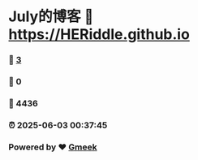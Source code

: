 # July的博客 :link: https://HERiddle.github.io 
### :page_facing_up: [3](https://HERiddle.github.io/tag.html) 
### :speech_balloon: 0 
### :hibiscus: 4436 
### :alarm_clock: 2025-06-03 00:37:45 
### Powered by :heart: [Gmeek](https://github.com/Meekdai/Gmeek)
